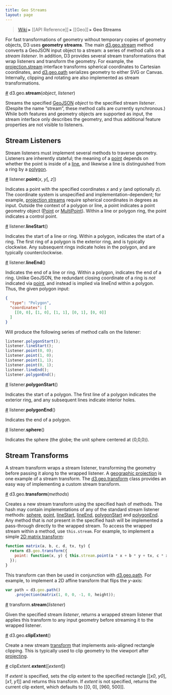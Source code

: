 ```yaml
---
title: Geo Streams
layout: page
---
```


> [Wiki](Home) ▸ [[API Reference]] ▸ [[Geo]] ▸ **Geo Streams**

For fast transformations of geometry without temporary copies of geometry objects, D3 uses **geometry streams**. The main [d3.geo.stream](#d3_geo_stream) method converts a GeoJSON input object to a stream: a series of method calls on a *stream listener*. In addition, D3 provides several stream transformations that wrap listeners and transform the geometry. For example, the [projection.stream](Geo-Projections#stream) interface transforms spherical coordinates to Cartesian coordinates, and [d3.geo.path](Geo-Paths) serializes geometry to either SVG or Canvas. Internally, clipping and rotating are also implemented as stream transformations.

<a name="stream" href="#stream">#</a> d3.geo.<b>stream</b>(<i>object</i>, <i>listener</i>)

Streams the specified [GeoJSON](http://geojson.org) *object* to the specified stream *listener*. (Despite the name “stream”, these method calls are currently synchronous.) While both features and geometry objects are supported as input, the stream interface only describes the geometry, and thus additional feature properties are not visible to listeners.

## Stream Listeners

Stream listeners must implement several methods to traverse geometry. Listeners are inherently stateful; the meaning of a [point](#point) depends on whether the point is inside of a [line](#lineStart), and likewise a line is distinguished from a ring by a [polygon](#polygonStart).

<a name="stream_point" href="#stream_point">#</a> listener.<b>point</b>(<i>x</i>, <i>y</i>[, <i>z</i>])

Indicates a point with the specified coordinates *x* and *y* (and optionally *z*). The coordinate system is unspecified and implementation-dependent; for example, [projection streams](Geo-Projections#stream) require spherical coordinates in degrees as input. Outside the context of a polygon or line, a point indicates a point geometry object ([Point](http://www.geojson.org/geojson-spec.html#point) or [MultiPoint](http://www.geojson.org/geojson-spec.html#multipoint)). Within a line or polygon ring, the point indicates a control point.

<a name="stream_lineStart" href="#stream_lineStart">#</a> listener.<b>lineStart</b>()

Indicates the start of a line or ring. Within a polygon, indicates the start of a ring. The first ring of a polygon is the exterior ring, and is typically clockwise. Any subsequent rings indicate holes in the polygon, and are typically counterclockwise.

<a name="stream_lineEnd" href="#stream_lineEnd">#</a> listener.<b>lineEnd</b>()

Indicates the end of a line or ring. Within a polygon, indicates the end of a ring. Unlike GeoJSON, the redundant closing coordinate of a ring is *not* indicated via [point](#point), and instead is implied via lineEnd within a polygon. Thus, the given polygon input:

```json
{
  "type": "Polygon",
  "coordinates": [
    [[0, 0], [1, 0], [1, 1], [0, 1], [0, 0]]
  ]
}
```

Will produce the following series of method calls on the listener:

```js
listener.polygonStart();
listener.lineStart();
listener.point(0, 0);
listener.point(1, 0);
listener.point(1, 1);
listener.point(0, 1);
listener.lineEnd();
listener.polygonEnd();
```

<a name="stream_polygonStart" href="#stream_polygonStart">#</a> listener.<b>polygonStart</b>()

Indicates the start of a polygon. The first line of a polygon indicates the exterior ring, and any subsequent lines indicate interior holes.

<a name="stream_polygonEnd" href="#stream_polygonEnd">#</a> listener.<b>polygonEnd</b>()

Indicates the end of a polygon.

<a name="stream_sphere" href="#stream_sphere">#</a> listener.<b>sphere</b>()

Indicates the sphere (the globe; the unit sphere centered at ⟨0,0,0⟩).

## Stream Transforms

A stream transform wraps a stream listener, transforming the geometry before passing it along to the wrapped listener. A [geographic projection](Geo-Projections) is one example of a stream transform. The [d3.geo.transform](#transform) class provides an easy way of implementing a custom stream transform.

<a name="transform" href="#transform">#</a> d3.geo.<b>transform</b>(<i>methods</i>)

Creates a new stream transform using the specified hash of methods. The hash may contain implementations of any of the standard stream listener methods: [sphere](#stream_sphere), [point](#stream_point), [lineStart](#stream_lineStart), [lineEnd](#stream_lineEnd), [polygonStart](#stream_polygonStart) and [polygonEnd](#stream_polygonEnd). Any method that is _not_ present in the specified hash will be implemented a pass-through directly to the wrapped stream. To access the wrapped stream within a method, use `this.stream`. For example, to implement a simple [2D matrix transform](http://bl.ocks.org/mbostock/5663666):

```js
function matrix(a, b, c, d, tx, ty) {
  return d3.geo.transform({
    point: function(x, y) { this.stream.point(a * x + b * y + tx, c * x + d * y + ty); },
  });
}
```

This transform can then be used in conjunction with [d3.geo.path](Geo-Paths). For example, to implement a 2D affine transform that flips the <i>y</i>-axis:

```js
var path = d3.geo.path()
    .projection(matrix(1, 0, 0, -1, 0, height));
```

<a name="transform_stream" href="#transform_stream">#</a> transform.<b>stream</b>(<i>listener</i>)

Given the specified stream *listener*, returns a wrapped stream listener that applies this transform to any input geometry before streaming it to the wrapped listener.

<a name="clipExtent" href="#clipExtent">#</a> d3.geo.<b>clipExtent</b>()

Create a new stream [transform](#transform) that implements axis-aligned rectangle clipping. This is typically used to clip geometry to the viewport after [projecting](Geo-Projections).

<a name="clipExtent_extent" href="#clipExtent_extent">#</a> clipExtent.<b>extent</b>([<i>extent</i>])

If *extent* is specified, sets the clip extent to the specified rectangle [​[<i>x0</i>, <i>y0</i>], [<i>x1</i>, <i>y1</i>]​] and returns this transform. If *extent* is not specified, returns the current clip extent, which defaults to [​[0, 0], [960, 500]​].
